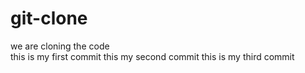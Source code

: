 # git-clone
we are cloning the code
<br>
this is my first commit
this my second commit
this is my third commit

